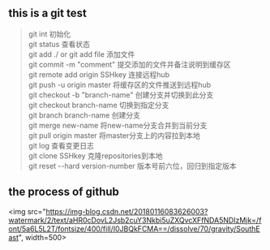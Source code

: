 ## this is a git test

> git int	初始化  
> git status	查看状态  
> git add ./ or git add file	添加文件  
> git commit -m "comment"	提交添加的文件并备注说明到缓存区    
> git remote add origin SSHkey	连接远程hub  
> git push -u origin master	将缓存区的文件推送到远程hub   
> git checkout -b "branch-name"	创建分支并切换到此分支  
> git checkout branch-name	切换到指定分支  
> git branch branch-name	创建分支  
> git merge new-name	将new-name分支合并到当前分支  
> git pull origin master	将master分支上的内容拉到本地  
> git log	查看变更日志  
> git clone SSHkey		克隆repositories到本地  
> git reset --hard version-number	版本号前六位，回归到指定版本  


## the process of github

<img src="https://img-blog.csdn.net/20180116083626003?watermark/2/text/aHR0cDovL2Jsb2cuY3Nkbi5uZXQvcXFfNDA5NDIzMjk=/font/5a6L5L2T/fontsize/400/fill/I0JBQkFCMA==/dissolve/70/gravity/SouthEast", width=500></img>  
